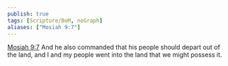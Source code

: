 ```yaml
---
publish: true
tags: [Scripture/BoM, noGraph]
aliases: ["Mosiah 9:7"]
---
```

[Mosiah 9:7](https://churchofjesuschrist.org/study/scriptures/bofm/mosiah/9?lang=eng&id=p7#p7) And he also commanded that his people should depart out of the land, and I and my people went into the land that we might possess it.
